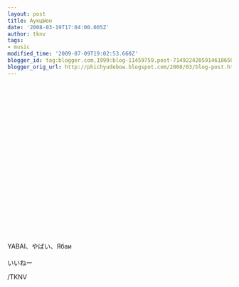 ```yaml
---
layout: post
title: АукцЫон
date: '2008-03-19T17:04:00.005Z'
author: tknv
tags:
- music
modified_time: '2009-07-09T19:02:53.660Z'
blogger_id: tag:blogger.com,1999:blog-11459759.post-7149224205914618650
blogger_orig_url: http://phichyudebow.blogspot.com/2008/03/blog-post.html
---
```


<object width="425" height="355"><param name="movie" value="http://www.youtube.com/v/UbbgC4l-3MQ&hl=en"></param><param name="wmode" value="transparent"></param><embed src="http://www.youtube.com/v/UbbgC4l-3MQ&hl=en" type="application/x-shockwave-flash" wmode="transparent" width="425" height="355"></embed></object><br />YABAI、やばい、Ябаи<br><br />いいねー<div class="blogger-post-footer">/TKNV</div>